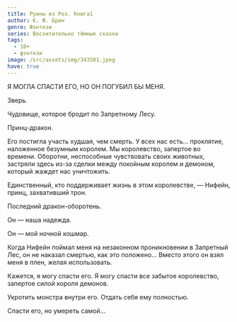 ```yaml
---
title: Руины из Роз. Книга1
author: К. Ф. Брин
genre: Фэнтези
series: Восхитительно тёмные сказки
tags:
  - 18+
  - фэнтези
image: /src/assets/img/343501.jpeg
have: true
---
```

Я МОГЛА СПАСТИ ЕГО, НО ОН ПОГУБИЛ БЫ МЕНЯ.

Зверь.

Чудовище, которое бродит по Запретному Лесу.

Принц-дракон.

Его постигла участь худшая, чем смерть. У всех нас есть... проклятие, наложенное безумным королем. Мы королевство, запертое во времени. Оборотни, неспособные чувствовать своих животных, застряли здесь из-за сделки между покойным королем и демоном, который жаждет нас уничтожить.

Единственный, кто поддерживает жизнь в этом королевстве, — Нифейн, принц, захвативший трон.

Последний дракон-оборотень.

Он — наша надежда.

Он — мой ночной кошмар.

Когда Нифейн поймал меня на незаконном проникновении в Запретный Лес, он не наказал смертью, как это положено… Вместо этого он взял меня в плен, желая использовать.

Кажется, я могу спасти его. Я могу спасти все забытое королевство, запертое силой короля демонов.

Укротить монстра внутри его. Отдать себя ему полностью.

Спасти его, но умереть самой…
